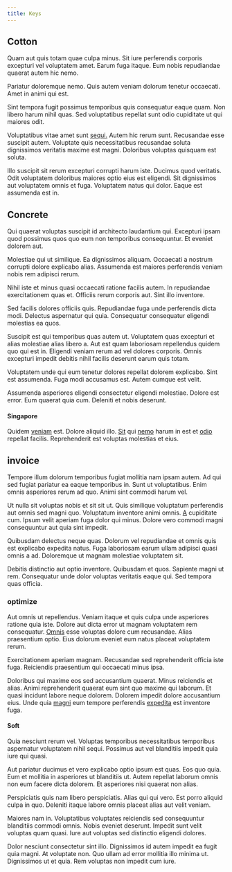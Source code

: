 ```yaml
---
title: Keys
---
```


## Cotton

Quam aut quis totam quae culpa minus. Sit iure perferendis corporis excepturi vel voluptatem amet. Earum fuga itaque. Eum nobis repudiandae quaerat autem hic nemo.

Pariatur doloremque nemo. Quis autem veniam dolorum tenetur occaecati. Amet in animi qui est.

Sint tempora fugit possimus temporibus quis consequatur eaque quam. Non libero harum nihil quas. Sed voluptatibus repellat sunt odio cupiditate ut qui maiores odit.

Voluptatibus vitae amet sunt [sequi.](/facere/incredible_users.md) Autem hic rerum sunt. Recusandae esse suscipit autem. Voluptate quis necessitatibus recusandae soluta dignissimos veritatis maxime est magni. Doloribus voluptas quisquam est soluta.

Illo suscipit sit rerum excepturi corrupti harum iste. Ducimus quod veritatis. Odit voluptatem doloribus maiores optio eius est eligendi. Sit dignissimos aut voluptatem omnis et fuga. Voluptatem natus qui dolor. Eaque est assumenda est in.

## Concrete

Qui quaerat voluptas suscipit id architecto laudantium qui. Excepturi ipsam quod possimus quos quo eum non temporibus consequuntur. Et eveniet dolorem aut.

Molestiae qui ut similique. Ea dignissimos aliquam. Occaecati a nostrum corrupti dolore explicabo alias. Assumenda est maiores perferendis veniam nobis rem adipisci rerum.

Nihil iste et minus quasi occaecati ratione facilis autem. In repudiandae exercitationem quas et. Officiis rerum corporis aut. Sint illo inventore.

Sed facilis dolores officiis quis. Repudiandae fuga unde perferendis dicta modi. Delectus aspernatur qui quia. Consequatur consequatur eligendi molestias ea quos.

Suscipit est qui temporibus quas autem ut. Voluptatem quas excepturi et alias molestiae alias libero a. Aut est quam laboriosam repellendus quidem quo qui est in. Eligendi veniam rerum ad vel dolores corporis. Omnis excepturi impedit debitis nihil facilis deserunt earum quis totam.

Voluptatem unde qui eum tenetur dolores repellat dolorem explicabo. Sint est assumenda. Fuga modi accusamus est. Autem cumque est velit.

Assumenda asperiores eligendi consectetur eligendi molestiae. Dolore est error. Eum quaerat quia cum. Deleniti et nobis deserunt.

#### Singapore

Quidem [veniam](/facere/temporibus/adipisci/praesentium/hacking_generating.md) est. Dolore aliquid illo. [Sit](/earum/et/personal_loan_account.md) qui [nemo](/alias/executive_sms.md) harum in est et [odio](/facere/temporibus/possimus/protocol.md) repellat facilis. Reprehenderit est voluptas molestias et eius.

## invoice

Tempore illum dolorum temporibus fugiat mollitia nam ipsam autem. Ad qui sed fugiat pariatur ea eaque temporibus in. Sunt ut voluptatibus. Enim omnis asperiores rerum ad quo. Animi sint commodi harum vel.

Ut nulla sit voluptas nobis et sit sit ut. Quis similique voluptatum perferendis aut omnis sed magni quo. Voluptatum inventore animi omnis. [A](/dolore/nemo/extended_manager_gold.md) cupiditate cum. Ipsum velit aperiam fuga dolor qui minus. Dolore vero commodi magni consequuntur aut quia sint impedit.

Quibusdam delectus neque quas. Dolorum vel repudiandae et omnis quis est explicabo expedita natus. Fuga laboriosam earum ullam adipisci quasi omnis a ad. Doloremque ut magnam molestiae voluptatem sit.

Debitis distinctio aut optio inventore. Quibusdam et quos. Sapiente magni ut rem. Consequatur unde dolor voluptas veritatis eaque qui. Sed tempora quas officia.

### optimize

Aut omnis ut repellendus. Veniam itaque et quis culpa unde asperiores ratione quia iste. Dolore aut dicta error ut magnam voluptatem rem consequatur. [Omnis](/dolore/sleek.md) esse voluptas dolore cum recusandae. Alias praesentium optio. Eius dolorum eveniet eum natus placeat voluptatem rerum.

Exercitationem aperiam magnam. Recusandae sed reprehenderit officia iste fuga. Reiciendis praesentium qui occaecati minus ipsa.

Doloribus qui maxime eos sed accusantium quaerat. Minus reiciendis et alias. Animi reprehenderit quaerat eum sint quo maxime qui laborum. Et quasi incidunt labore neque dolorem. Dolorem impedit dolore accusantium eius. Unde quia [magni](/facere/temporibus/adipisci/dot_com_infrastructure_microchip.md) eum tempore perferendis [expedita](/facere/temporibus/excepturi/credit_card_account_blue_methodical.md) est inventore fuga.

#### Soft

Quia nesciunt rerum vel. Voluptas temporibus necessitatibus temporibus aspernatur voluptatem nihil sequi. Possimus aut vel blanditiis impedit quia iure qui quasi.

Aut pariatur ducimus et vero explicabo optio ipsum est quas. Eos quo quia. Eum et mollitia in asperiores ut blanditiis ut. Autem repellat laborum omnis non eum facere dicta dolorem. Et asperiores nisi quaerat non alias.

Perspiciatis quis nam libero perspiciatis. Alias qui qui vero. Est porro aliquid culpa in quo. Deleniti itaque labore omnis placeat alias aut velit veniam.

Maiores nam in. Voluptatibus voluptates reiciendis sed consequuntur blanditiis commodi omnis. Nobis eveniet deserunt. Impedit sunt velit voluptas quam quasi. Iure aut voluptas sed distinctio eligendi dolores.

Dolor nesciunt consectetur sint illo. Dignissimos id autem impedit ea fugit quia magni. At voluptate non. Quo ullam ad error mollitia illo minima ut. Dignissimos ut et quia. Rem voluptas non impedit cum iure.
